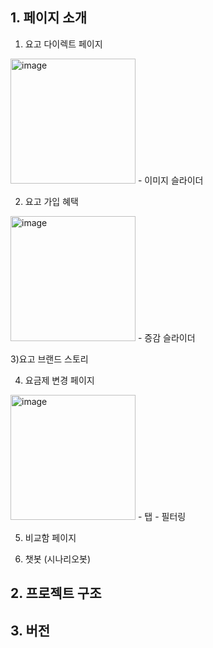 ## 1. 페이지 소개
1) 요고 다이렉트 페이지
<img width="200" alt="image" src="https://github.com/user-attachments/assets/7e269de7-af55-45f2-b70b-1231b404f904">
  - 이미지 슬라이더

2) 요고 가입 혜택
<img width="200" alt="image" src="https://github.com/user-attachments/assets/4dad8ca1-bd0c-4256-a404-fdd778475a67">
  - 증감 슬라이더 

3)요고 브랜드 스토리 

4) 요금제 변경 페이지
<img width="200" alt="image" src="https://github.com/user-attachments/assets/0be2384b-2a1a-4b34-9b17-ef89bc4e75ba">
  - 탭
  - 필터링

5) 비교함 페이지

6) 챗봇 (시나리오봇)

## 2. 프로젝트 구조


## 3. 버전

